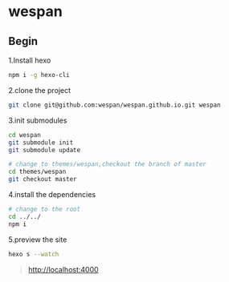 # wespan

## Begin

1.Install hexo

```bash
npm i -g hexo-cli
```

2.clone the project

```bash
git clone git@github.com:wespan/wespan.github.io.git wespan
```

3.init submodules

```bash
cd wespan
git submodule init
git submodule update

# change to themes/wespan,checkout the branch of master
cd themes/wespan
git checkout master
```

4.install the dependencies

```bash
# change to the root
cd ../../
npm i
```

5.preview the site

```bash
hexo s --watch
```

> [http://localhost:4000](http://localhost:4000)